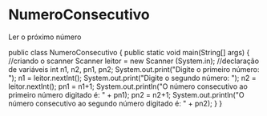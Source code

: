 # NumeroConsecutivo
Ler o próximo número

public class NumeroConsecutivo {
    public static void main(String[] args) {
    //criando o scanner
    Scanner leitor = new Scanner (System.in);
      //declaração de variáveis
     int n1, n2, pn1, pn2;
        System.out.print("Digite o primeiro número: ");
        n1 = leitor.nextInt();
        System.out.print("Digite o segundo número: ");
        n2 = leitor.nextInt();
     pn1 = n1+1;
        System.out.println("O número consecutivo ao primeiro número digitado é: " + pn1);
     pn2 = n2+1;
        System.out.println("O número consecutivo ao segundo número digitado é: " + pn2);
  }
}
